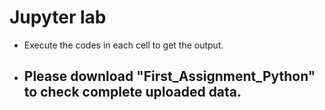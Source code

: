 <!-- ![ineuron-logo](https://user-images.githubusercontent.com/115527165/196935402-66c2496e-190d-4f67-9f6b-e42c06994999.png) -->
# Jupyter lab
- Execute the codes in each cell to get the output.
- ## Please download "First_Assignment_Python" to check complete uploaded data.  
